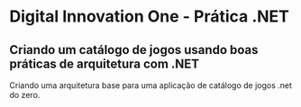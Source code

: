 # Digital Innovation One - Prática .NET

## Criando um catálogo de jogos usando boas práticas de arquitetura com .NET

 Criando uma arquitetura base para uma aplicação de catálogo de jogos .net do zero.
